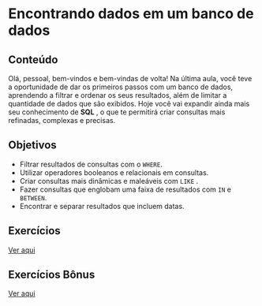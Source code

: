 # Encontrando dados em um banco de dados
## Conteúdo
Olá, pessoal, bem-vindos e bem-vindas de volta! Na última aula, você teve a oportunidade de dar os primeiros passos com um banco de dados, aprendendo a filtrar e ordenar os seus resultados, além de limitar a quantidade de dados que são exibidos. Hoje você vai expandir ainda mais seu conhecimento de **SQL** , o que te permitirá criar consultas mais refinadas, complexas e precisas.
## Objetivos
* Filtrar resultados de consultas com o `WHERE`.
* Utilizar operadores booleanos e relacionais em consultas.
* Criar consultas mais dinâmicas e maleáveis com `LIKE` .
* Fazer consultas que englobam uma faixa de resultados com `IN` e `BETWEEN`.
* Encontrar e separar resultados que incluem datas.

## Exercícios
[Ver aqui](https://github.com/flpnascto/trybe-exercises/blob/master/back-end/bloco_20/dia_03/exercicios.md)

## Exercícios Bônus
[Ver aqui](https://github.com/flpnascto/trybe-exercises/blob/master/back-end/bloco_20/dia_03/exercicios_bonus.md)
